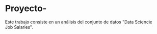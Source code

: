 # Proyecto-
Este trabajo consiste en un análisis del conjunto de datos "Data Sciencie Job Salaries".
